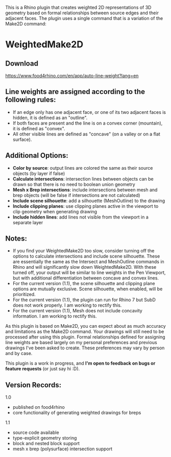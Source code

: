 This is a Rhino plugin that creates weighted 2D representations of 3D geometry based on formal relationships between source edges and their adjacent faces. The plugin uses a single command that is a variation of the Make2D command:

# **WeightedMake2D**


## **Download**
https://www.food4rhino.com/en/app/auto-line-weight?lang=en

## Line weights are assigned according to the following **rules**: 

- If an edge only has one adjacent face, or one of its two adjacent faces is hidden, it is defined as an "outline".
- If both faces are present and the line is on a convex corner (mountain), it is defined as "convex".
- All other visible lines are defined as "concave" (on a valley or on a flat surface).

## **Additional Options**:

- **Color by source**: output lines are colored the same as their source objects (by layer if false)
- **Calculate intersections**: intersection lines between objects can be drawn so that there is no need to boolean union geometry
- **Mesh x Brep intersections**: include intersections between mesh and brep objects (will be false if intersections are not calculated)
- **Include scene silhouette**: add a silhouette (MeshOutline) to the drawing
- **Include clipping planes**: use clipping planes active in the viewport to clip geometry when generating drawing
- **Include hidden lines**: add lines not visible from the viewport in a separate layer
  
## **Notes**:

- If you find your WeightedMake2D too slow, consider turning off the options to calculate intersections and include scene silhouette. These are essentially the same as the Intersect and MeshOutline commands in Rhino and will significantly slow down WeightedMake2D. With these turned off, your output will be similar to line weights in the Pen Viewport, but with additional differentiation between concave and convex lines.
- For the current version (1.1), the scene silhouette and clipping plane options are mutually exclusive. Scene silhouette, when enabled, will be prioritized.
- For the current version (1.1), the plugin can run for Rhino 7 but SubD does not work properly. I am working to rectify this.
- For the current version (1.1), Mesh does not include concavity information. I am working to rectify this.

As this plugin is based on Make2D, you can expect about as much accuracy and limitations as the Make2D command. Your drawings will still need to be processed after using this plugin. Formal relationships defined for assigning line weights are based largely on my personal preferences and previous drawings I've been asked to create. These preferences may vary by person and by case. 

This plugin is a work in progress, and **I'm open to feedback on bugs or feature requests** (or just say hi :D).

## **Version Records**:

1.0
- published on food4rhino
- core functionality of generating weighted drawings for breps

1.1
- source code available
- type-explicit geometry storing
- block and nested block support
- mesh x brep (polysurface) intersection support
